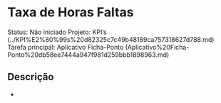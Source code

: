 # Taxa de Horas Faltas

Status: Não iniciado
Projeto: KPI’s (../KPI%E2%80%99s%20d82325c7c49b48189ca757318627d788.md)
Tarefa principal: Aplicativo Ficha-Ponto (Aplicativo%20Ficha-Ponto%20db58ee7444a947f981d259bbb1898963.md)

## Descrição

-